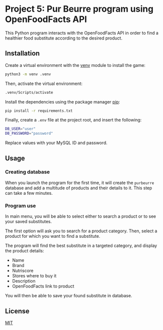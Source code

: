 # Project 5: Pur Beurre program using OpenFoodFacts API

This Python program interacts with the OpenFoodFacts API in order to find a healthier food substitute according to the desired product.

## Installation

Create a virtual environment with the [venv](https://docs.python.org/3/tutorial/venv.html) module to install the game:

```bash
python3 -m venv .venv
```

Then, activate the virtual environment:

```bash
.venv/Scripts/activate
```

Install the dependencies using the package manager [pip](https://pip.pypa.io/en/stable/):

```bash
pip install -r requirements.txt
```

Finally, create a `.env` file at the project root, and insert the following:

```bash
DB_USER="user"
DB_PASSWORD="password"
```

Replace values with your MySQL ID and password.

## Usage

### Creating database

When you launch the program for the first time, it will create the `purbeurre` database and add a multitude of products and their details to it. 
This step can take a few minutes.

### Program use

In main menu, you will be able to select either to search a product or to see your saved substitutes.

The first option will ask you to search for a product category.
Then, select a product for which you want to find a substitute.

The program will find the best substitute in a targeted category, and display the product details:
- Name
- Brand
- Nutriscore
- Stores where to buy it
- Description
- OpenFoodFacts link to product

You will then be able to save your found substitute in database.

## License

[MIT](https://www.wikipedia.org/wiki/MIT_License)